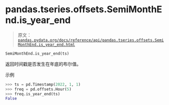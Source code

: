 # pandas.tseries.offsets.SemiMonthEnd.is_year_end

> 原文：[`pandas.pydata.org/docs/reference/api/pandas.tseries.offsets.SemiMonthEnd.is_year_end.html`](https://pandas.pydata.org/docs/reference/api/pandas.tseries.offsets.SemiMonthEnd.is_year_end.html)

```py
SemiMonthEnd.is_year_end(ts)
```

返回时间戳是否发生在年底的布尔值。

示例

```py
>>> ts = pd.Timestamp(2022, 1, 1)
>>> freq = pd.offsets.Hour(5)
>>> freq.is_year_end(ts)
False 
```
